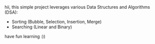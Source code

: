 hii, this simple project leverages various Data Structures and Algorithms (DSA):
- Sorting (Bubble, Selection, Insertion, Merge)
- Searching (Linear and Binary)

have fun learning :))
